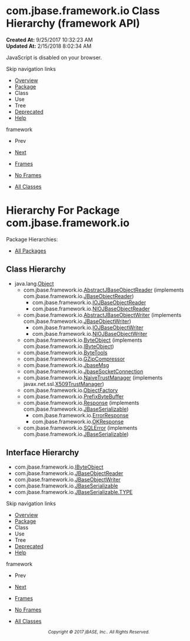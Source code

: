 # com.jbase.framework.io Class Hierarchy (framework   API)

**Created At:** 9/25/2017 10:32:23 AM  
**Updated At:** 2/15/2018 8:02:34 AM  

<script type="text/javascript"><!--
    try {
        if (location.href.indexOf('is-external=true') == -1) {
            parent.document.title="com.jbase.framework.io Class Hierarchy (framework   API)";
        }
    }
    catch(err) {
    }
//--></script><noscript><div>JavaScript is disabled on your browser.</div></noscript><!-- ========= START OF TOP NAVBAR ======= -->
<!--   -->
Skip navigation links
<!--   -->
- [Overview](../../../../overview-summary.html)
- [Package](/39220-io/com_jbase_framework_io_package-summary)
- Class
- Use
- Tree
- [Deprecated](../../../../deprecated-list.html)
- [Help](../../../../help-doc.html)


framework <br>

- Prev
- [Next](/39221-charset/com_jbase_framework_io_charset_package-tree)


- [Frames](../../../../index.html?com/jbase/framework/io//39220-io/com_jbase_framework_io_package-tree)
- [No Frames](/39220-io/com_jbase_framework_io_package-tree)


- [All Classes](../../../../allclasses-noframe.html)


<script type="text/javascript"><!--
  allClassesLink = document.getElementById("allclasses_navbar_top");
  if(window==top) {
    allClassesLink.style.display = "block";
  }
  else {
    allClassesLink.style.display = "none";
  }
  //--></script>
<!--   -->
<!-- ========= END OF TOP NAVBAR ========= -->
# Hierarchy For Package com.jbase.framework.io
Package Hierarchies:
- [All Packages](../../../../overview-tree.html)

## Class Hierarchy

- java.lang.[Object](http://java.sun.com/j2se/1.5.0/docs/api/java/lang/Object.html?is-external=true "class or interface in java.lang")
    - com.jbase.framework.io.[AbstractJBaseObjectReader](/39220-io/com_jbase_framework_io_AbstractJBaseObjectReader "class in com.jbase.framework.io") (implements com.jbase.framework.io.[JBaseObjectReader](/39220-io/com_jbase_framework_io_JBaseObjectReader "interface in com.jbase.framework.io"))
        - com.jbase.framework.io.[IOJBaseObjectReader](/39220-io/com_jbase_framework_io_IOJBaseObjectReader "class in com.jbase.framework.io")
        - com.jbase.framework.io.[NIOJBaseObjectReader](/39220-io/com_jbase_framework_io_NIOJBaseObjectReader "class in com.jbase.framework.io")
    - com.jbase.framework.io.[AbstractJBaseObjectWriter](/39220-io/com_jbase_framework_io_AbstractJBaseObjectWriter "class in com.jbase.framework.io") (implements com.jbase.framework.io.[JBaseObjectWriter](/39220-io/com_jbase_framework_io_JBaseObjectWriter "interface in com.jbase.framework.io"))
        - com.jbase.framework.io.[IOJBaseObjectWriter](/39220-io/com_jbase_framework_io_IOJBaseObjectWriter "class in com.jbase.framework.io")
        - com.jbase.framework.io.[NIOJBaseObjectWriter](/39220-io/com_jbase_framework_io_NIOJBaseObjectWriter "class in com.jbase.framework.io")
    - com.jbase.framework.io.[ByteObject](/39220-io/com_jbase_framework_io_ByteObject "class in com.jbase.framework.io") (implements com.jbase.framework.io.[IByteObject](/39220-io/com_jbase_framework_io_IByteObject "interface in com.jbase.framework.io"))
    - com.jbase.framework.io.[ByteTools](/39220-io/com_jbase_framework_io_ByteTools "class in com.jbase.framework.io")
    - com.jbase.framework.io.[GZipCompressor](/39220-io/com_jbase_framework_io_GZipCompressor "class in com.jbase.framework.io")
    - com.jbase.framework.io.[JbaseMsg](/39220-io/com_jbase_framework_io_JbaseMsg "class in com.jbase.framework.io")
    - com.jbase.framework.io.[JbaseSocketConnection](/39220-io/com_jbase_framework_io_JbaseSocketConnection "class in com.jbase.framework.io")
    - com.jbase.framework.io.[NaiveTrustManager](/39220-io/com_jbase_framework_io_NaiveTrustManager "class in com.jbase.framework.io") (implements javax.net.ssl.[X509TrustManager](http://java.sun.com/j2se/1.5.0/docs/api/javax/net/ssl/X509TrustManager.html?is-external=true "class or interface in javax.net.ssl"))
    - com.jbase.framework.io.[ObjectFactory](/39220-io/com_jbase_framework_io_ObjectFactory "class in com.jbase.framework.io")
    - com.jbase.framework.io.[PrefixByteBuffer](/39220-io/com_jbase_framework_io_PrefixByteBuffer "class in com.jbase.framework.io")
    - com.jbase.framework.io.[Response](/39220-io/com_jbase_framework_io_Response "class in com.jbase.framework.io") (implements com.jbase.framework.io.[JBaseSerializable](/39220-io/com_jbase_framework_io_JBaseSerializable "interface in com.jbase.framework.io"))
        - com.jbase.framework.io.[ErrorResponse](/39220-io/com_jbase_framework_io_ErrorResponse "class in com.jbase.framework.io")
        - com.jbase.framework.io.[OKResponse](/39220-io/com_jbase_framework_io_OKResponse "class in com.jbase.framework.io")
    - com.jbase.framework.io.[SQLError](/39220-io/com_jbase_framework_io_SQLError "class in com.jbase.framework.io") (implements com.jbase.framework.io.[JBaseSerializable](/39220-io/com_jbase_framework_io_JBaseSerializable "interface in com.jbase.framework.io"))


## Interface Hierarchy

- com.jbase.framework.io.[IByteObject](/39220-io/com_jbase_framework_io_IByteObject "interface in com.jbase.framework.io")
- com.jbase.framework.io.[JBaseObjectReader](/39220-io/com_jbase_framework_io_JBaseObjectReader "interface in com.jbase.framework.io")
- com.jbase.framework.io.[JBaseObjectWriter](/39220-io/com_jbase_framework_io_JBaseObjectWriter "interface in com.jbase.framework.io")
- com.jbase.framework.io.[JBaseSerializable](/39220-io/com_jbase_framework_io_JBaseSerializable "interface in com.jbase.framework.io")
- com.jbase.framework.io.[JBaseSerializable.TYPE](/39220-io/com_jbase_framework_io_JBaseSerializable.TYPE "interface in com.jbase.framework.io")
<!-- ======= START OF BOTTOM NAVBAR ====== -->
<!--   -->
Skip navigation links
<!--   -->
- [Overview](../../../../overview-summary.html)
- [Package](/39220-io/com_jbase_framework_io_package-summary)
- Class
- Use
- Tree
- [Deprecated](../../../../deprecated-list.html)
- [Help](../../../../help-doc.html)


framework <br>

- Prev
- [Next](/39221-charset/com_jbase_framework_io_charset_package-tree)


- [Frames](../../../../index.html?com/jbase/framework/io//39220-io/com_jbase_framework_io_package-tree)
- [No Frames](/39220-io/com_jbase_framework_io_package-tree)


- [All Classes](../../../../allclasses-noframe.html)


<script type="text/javascript"><!--
  allClassesLink = document.getElementById("allclasses_navbar_bottom");
  if(window==top) {
    allClassesLink.style.display = "block";
  }
  else {
    allClassesLink.style.display = "none";
  }
  //--></script>
<!--   -->
<!-- ======== END OF BOTTOM NAVBAR ======= -->
<small>			<center>			<i>Copyright © 2017 jBASE, Inc.. All Rights Reserved.</i>		</center></small>
